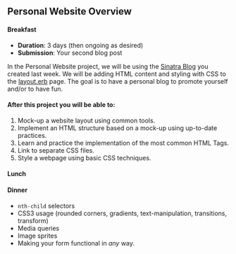 ## Personal Website Overview

#### Breakfast

- **Duration**: 3 days (then ongoing as desired)
- **Submission**: Your second blog post

In the Personal Website project, we will be using the [Sinatra Blog](https://github.com/Ada-Developers-Academy/daily-curriculum/topic_resources/sinatra-blog.md) you created last week. We will be adding HTML content and styling with CSS to the [layout.erb](https://github.com/Ada-Developers-Academy/daily-curriculum/topic_resources/sinatra_practice/views/layout.erb) page. The goal is to have a personal blog to promote yourself and/or to have fun.

#### After this project you will be able to:

1. Mock-up a website layout using common tools.
2. Implement an HTML structure based on a mock-up using up-to-date practices.
3. Learn and practice the implementation of the most common HTML Tags.
4. Link to separate CSS files.
5. Style a webpage using basic CSS techniques.

#### Lunch

<!-- - Implement JS/jQuery
   - show/hide an HTML element using a click event.
   - Change CSS using a click event.
   - Change the document structure using javascript
 -->
#### Dinner

- `nth-child` selectors
- CSS3 usage (rounded corners, gradients, text-manipulation, transitions, transform)
- Media queries
- Image sprites
- Making your form functional in *any* way.
